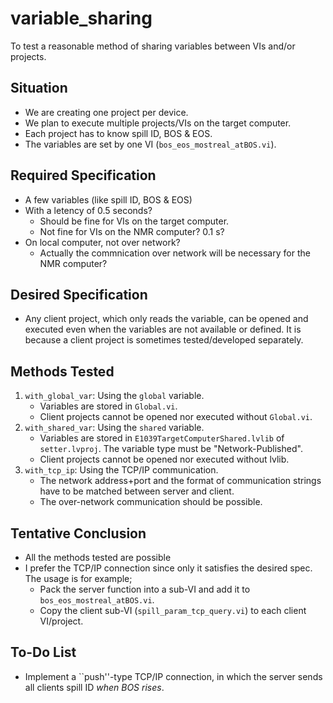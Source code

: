 # variable_sharing

To test a reasonable method of sharing variables between VIs and/or projects.


## Situation

* We are creating one project per device.
* We plan to execute multiple projects/VIs on the target computer.
* Each project has to know spill ID, BOS & EOS.
* The variables are set by one VI (`bos_eos_mostreal_atBOS.vi`).


## Required Specification

* A few variables (like spill ID, BOS & EOS)
* With a letency of 0.5 seconds?
    * Should be fine for VIs on the target computer.
    * Not fine for VIs on the NMR computer?  0.1 s?
* On local computer, not over network?
    * Actually the commnication over network will be necessary for the NMR computer?

## Desired Specification

* Any client project, which only reads the variable, can be opened and executed even when the variables are not available or defined.
  It is because a client project is sometimes tested/developed separately.


## Methods Tested

1. `with_global_var`:  Using the `global` variable.
    * Variables are stored in `Global.vi`.
    * Client projects cannot be opened nor executed without `Global.vi`.
1. `with_shared_var`:  Using the `shared` variable.
    * Variables are stored in `E1039TargetComputerShared.lvlib` of `setter.lvproj`.  The variable type must be "Network-Published".
    * Client projects cannot be opened nor executed without lvlib.
1. `with_tcp_ip`:  Using the TCP/IP communication.
    * The network address+port and the format of communication strings have to be matched between server and client.
    * The over-network communication should be possible.


## Tentative Conclusion

* All the methods tested are possible
* I prefer the TCP/IP connection since only it satisfies the desired spec.  The usage is for example;
    * Pack the server function into a sub-VI and add it to `bos_eos_mostreal_atBOS.vi`.
    * Copy the client sub-VI (`spill_param_tcp_query.vi`) to each client VI/project.


## To-Do List

* Implement a ``push''-type TCP/IP connection,
  in which the server sends all clients spill ID *when BOS rises*.
